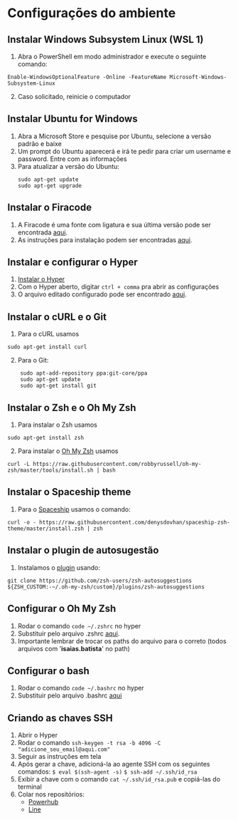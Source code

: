 # Configurações do ambiente

## Instalar Windows Subsystem Linux (WSL 1)

1. Abra o PowerShell em modo administrador e execute o seguinte comando:
```
Enable-WindowsOptionalFeature -Online -FeatureName Microsoft-Windows-Subsystem-Linux
```

2. Caso solicitado, reinicie o computador

## Instalar Ubuntu for Windows

1. Abra a Microsoft Store e pesquise por Ubuntu, selecione a versão padrão e baixe
2. Um prompt do Ubuntu aparecerá e irá te pedir para criar um username e password. Entre com as informações
3. Para atualizar a versão do Ubuntu:
    ```
    sudo apt-get update
    sudo apt-get upgrade
    ``` 

## Instalar o Firacode
1. A Firacode é uma fonte com ligatura e sua última versão pode ser encontrada [aqui](https://github.com/tonsky/FiraCode/releases).
2. As instruções para instalação podem ser encontradas [aqui](https://github.com/tonsky/FiraCode/wiki#installing-font).

## Instalar e configurar o Hyper

1. [Instalar o Hyper](https://hyper.is/)
2. Com o Hyper aberto, digitar ```ctrl + comma``` pra abrir as configurações
3. O arquivo editado configurado pode ser encontrado [aqui](https://github.com/isaiasbfranca/environment-config/blob/master/hyper.js).

## Instalar o cURL e o Git
1. Para o cURL usamos 
```
sudo apt-get install curl
```

2. Para o Git:
```
    sudo apt-add-repository ppa:git-core/ppa
    sudo apt-get update
    sudo apt-get install git
```

## Instalar o Zsh e o Oh My Zsh

1. Para instalar o Zsh usamos 
``` 
sudo apt-get install zsh
```

2. Para instalar o [Oh My Zsh](https://github.com/ohmyzsh/ohmyzsh) usamos 
```
curl -L https://raw.githubusercontent.com/robbyrussell/oh-my-zsh/master/tools/install.sh | bash
```


## Instalar o Spaceship theme
1. Para o [Spaceship](https://github.com/pascaldevink/spaceship-zsh-theme) usamos o comando:
 ```
 curl -o - https://raw.githubusercontent.com/denysdovhan/spaceship-zsh-theme/master/install.zsh | zsh
 ```

## Instalar o plugin de autosugestão
1. Instalamos o [plugin](https://github.com/zsh-users/zsh-autosuggestions/blob/master/INSTALL.md) usando:
```
git clone https://github.com/zsh-users/zsh-autosuggestions ${ZSH_CUSTOM:-~/.oh-my-zsh/custom}/plugins/zsh-autosuggestions
```

## Configurar o Oh My Zsh
1. Rodar o comando `code ~/.zshrc` no hyper
2. Substituir pelo arquivo .zshrc [aqui](https://github.com/isaiasbfranca/environment-config/blob/master/.zshrc).
3. Importante lembrar de trocar os paths do arquivo para o correto (todos arquivos com '__isaias.batista__' no path)

## Configurar o bash
1. Rodar o comando `code ~/.bashrc` no hyper
2. Substituir pelo arquivo .bashrc [aqui](https://github.com/isaiasbfranca/environment-config/blob/master/.bashrc)

## Criando as chaves SSH
1. Abrir o Hyper
2. Rodar o comando `ssh-keygen -t rsa -b 4096 -C "adicione_seu_email@aqui.com"`
3. Seguir as instruções em tela
4. Após gerar a chave, adicioná-la ao agente SSH com os seguintes comandos:
    `$ eval $(ssh-agent -s)`
    `$ ssh-add ~/.ssh/id_rsa`
5. Exibir a chave com o comando `cat ~/.ssh/id_rsa.pub` e copiá-las do terminal
6. Colar nos repositórios:
    * [Powerhub](https://way2.visualstudio.com/_usersSettings/keys)
    * [Line](https://gitlab.com/-/profile/keys)
